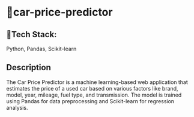 # 🚗car-price-predictor
## 📌Tech Stack:
Python, Pandas, Scikit-learn

## Description
The Car Price Predictor is a machine learning-based web application that estimates the price of a used car based on various factors like brand, model, year, mileage, fuel type, and transmission. The model is trained using Pandas for data preprocessing and Scikit-learn for regression analysis.
